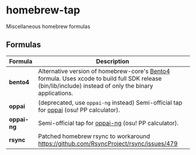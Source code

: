 # homebrew-tap
Miscellaneous homebrew formulas

## Formulas

| Formula | Description |
|---------|-------------|
| **bento4** | Alternative version of homebrew-core's [Bento4](https://github.com/axiomatic-systems/Bento4) formula. Uses xcode to build full SDK release (bin/lib/include) instead of only the binary applications. |
| **oppai** | (deprecated, use `oppai-ng` instead) Semi-official tap for [oppai](https://github.com/Francesco149/oppai) (osu! PP calculator). |
| **oppai-ng** | Semi-official tap for [oppai-ng](https://github.com/Francesco149/oppai-ng) (osu! PP calculator). |
| **rsync** | Patched homebrew rsync to workaround https://github.com/RsyncProject/rsync/issues/479 |
